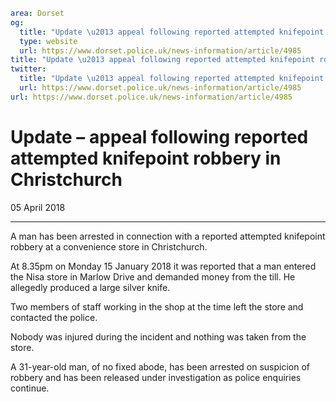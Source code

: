 ```yaml
area: Dorset
og:
  title: "Update \u2013 appeal following reported attempted knifepoint robbery in Christchurch"
  type: website
  url: https://www.dorset.police.uk/news-information/article/4985
title: "Update \u2013 appeal following reported attempted knifepoint robbery in Christchurch |"
twitter:
  title: "Update \u2013 appeal following reported attempted knifepoint robbery in Christchurch"
  url: https://www.dorset.police.uk/news-information/article/4985
url: https://www.dorset.police.uk/news-information/article/4985
```

# Update – appeal following reported attempted knifepoint robbery in Christchurch

05 April 2018

* * *

A man has been arrested in connection with a reported attempted knifepoint robbery at a convenience store in Christchurch.

At 8.35pm on Monday 15 January 2018 it was reported that a man entered the Nisa store in Marlow Drive and demanded money from the till. He allegedly produced a large silver knife.

Two members of staff working in the shop at the time left the store and contacted the police.

Nobody was injured during the incident and nothing was taken from the store.

A 31-year-old man, of no fixed abode, has been arrested on suspicion of robbery and has been released under investigation as police enquiries continue.
